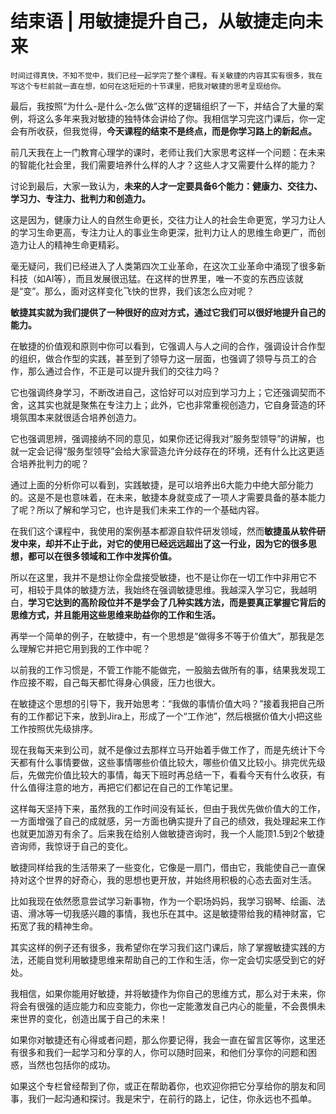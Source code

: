 # 结束语 | 用敏捷提升自己，从敏捷走向未来

    时间过得真快，不知不觉中，我们已经一起学完了整个课程。有关敏捷的内容其实有很多，我在写这个专栏前就一直在想，如何在这短短的十节课里，把我对敏捷的思考呈现给你。

最后，我按照“为什么-是什么-怎么做”这样的逻辑组织了一下，并结合了大量的案例，将这么多年来我对敏捷的独特体会讲给了你。我相信学习完这门课后，你一定会有所收获，但我觉得，**今天课程的结束不是终点，而是你学习路上的新起点。**

前几天我在上一门教育心理学的课时，老师让我们大家思考这样一个问题：在未来的智能化社会里，我们需要培养什么样的人才？这些人才又需要什么样的能力？

讨论到最后，大家一致认为，**未来的人才一定要具备6个能力：健康力、交往力、学习力、专注力、批判力和创造力。**

这是因为，健康力让人的自然生命更长，交往力让人的社会生命更宽，学习力让人的学习生命更高，专注力让人的事业生命更深，批判力让人的思维生命更广，而创造力让人的精神生命更精彩。

毫无疑问，我们已经进入了人类第四次工业革命，在这次工业革命中涌现了很多新科技（如AI等），而且发展很迅猛。在这样的世界里，唯一不变的东西应该就是“变”。那么，面对这样变化飞快的世界，我们该怎么应对呢？

**敏捷其实就为我们提供了一种很好的应对方式，通过它我们可以很好地提升自己的能力。**

在敏捷的价值观和原则中你可以看到，它强调人与人之间的合作，强调设计合作型的组织，做合作型的实践，甚至到了领导力这一层面，也强调了领导与员工的合作，那么通过合作，不正是可以提升我们的交往力吗？

它也强调终身学习，不断改进自己，这恰好可以对应到学习力上；它还强调契而不舍，这其实也就是聚焦在专注力上；此外，它也非常重视创造力，它自身营造的环境氛围本来就很适合培养创造力。

它也强调思辨，强调接纳不同的意见，如果你还记得我对“服务型领导”的讲解，也就一定会记得“服务型领导”会给大家营造允许分歧存在的环境，还有什么比这更适合培养批判力的呢？

通过上面的分析你可以看到，实践敏捷，是可以培养出6大能力中绝大部分能力的。这是不是也意味着，在未来，敏捷本身就变成了一项人才需要具备的基本能力了呢？所以了解和学习它，也许是我们未来工作的一个基础内容。

在我们这个课程中，我使用的案例基本都源自软件研发领域，然而**敏捷虽从软件研发中来，却并不止于此，对它的使用已经远远超出了这一行业，因为它的很多思想，都可以在很多领域和工作中发挥价值。**

所以在这里，我并不是想让你全盘接受敏捷，也不是让你在一切工作中非用它不可，相较于具体的敏捷方法，我始终在强调敏捷思维。我越深入学习它，我越明白，**学习它达到的高阶段位并不是学会了几种实践方法，而是要真正掌握它背后的思维方式，并且能用这些思维来助益你的工作和生活。**

再举一个简单的例子，在敏捷中，有一个思想是“做得多不等于价值大”，那我是怎么理解它并把它用到我的工作中呢？

以前我的工作习惯是，不管工作能不能做完，一股脑去做所有的事，结果我发现工作应接不暇，自己每天都忙得身心俱疲，压力也很大。

在敏捷这个思想的引导下，我开始思考：“我做的事情价值大吗？”接着我把自己所有的工作都记下来，放到Jira上，形成了一个“工作池”，然后根据价值大小把这些工作按照优先级排序。

现在我每天来到公司，就不是像过去那样立马开始着手做工作了，而是先统计下今天都有什么事情要做，这些事情哪些价值比较大，哪些价值又比较小。排完优先级后，先做完价值比较大的事情，每天下班时再总结一下，看看今天有什么收获，有什么值得注意的地方，再把它们都记在自己的工作笔记里。

这样每天坚持下来，虽然我的工作时间没有延长，但由于我优先做价值大的工作，一方面增强了自己的成就感，另一方面也确实提升了自己的绩效，我处理起来工作也就更加游刃有余了。后来我在给别人做敏捷咨询时，我一个人能顶1.5到2个敏捷咨询师，我惊讶于自己的变化。

敏捷同样给我的生活带来了一些变化，它像是一扇门，借由它，我能使自己一直保持对这个世界的好奇心，我的思想也更开放，并始终用积极的心态去面对生活。

比如我现在依然愿意尝试学习新事物，作为一个职场妈妈，我学习钢琴、绘画、法语、滑冰等一切我感兴趣的事情，我也乐在其中。这是敏捷带给我的精神财富，它拓宽了我的精神生命。

其实这样的例子还有很多，我希望你在学习我们这门课后，除了掌握敏捷实践的方法，还能自觉利用敏捷思维来帮助自己的工作和生活，你一定会切实感受到它的好处。

我相信，如果你能用好敏捷，并将敏捷作为你自己的思维方式，那么对于未来，你将会有很强的适应能力和应变能力，你也一定能激发自己内心的能量，不会畏惧未来世界的变化，创造出属于自己的未来！

如果你对敏捷还有心得或者问题，那么你要记得，我会一直在留言区等你，这里还有很多和我们一起学习和分享的人，你可以随时回来，和他们分享你的问题和困惑，当然也包括你的成功。

如果这个专栏曾经帮到了你，或正在帮助着你，也欢迎你把它分享给你的朋友和同事，我们一起沟通和探讨。我是宋宁，在前行的路上，记住，你永远也不孤单。
    